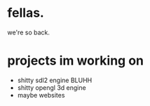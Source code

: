 # fellas.
we're so back.

# projects im working on
- shitty sdl2 engine BLUHH
- shitty opengl 3d engine 
- maybe websites
